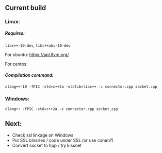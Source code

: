 ## Current build

### Linux:

##### Requires: 

`libc++-10-dev`, `libc++abi-10-dev`

For ubuntu:
https://apt.llvm.org/

For centos:

##### Compilation command:
`clang++-10 -fPIC -std=c++2a -stdlib=libc++ -c connector.cpp socket.cpp`

### Windows:

`clang++ -fPIC -std=c++2a -c connector.cpp socket.cpp`


## Next:
- Check ssl linkage on Windows
- Put SSL binaries / code under SSL (or use conan?)
- Convert socket to hpp / try kissnet
